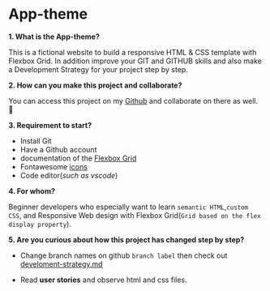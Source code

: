 # App-theme

**__1. What is the App-theme?__**

This is a fictional website to build a responsive HTML & CSS template with Flexbox Grid. In  addition improve your GIT and GITHUB skills and also make a Development Strategy for your project step by step.

**__2. How can you make this project and collaborate?__**

You can access this project on my [Github](https://github.com/mametur/app-theme) and collaborate on there as well. :tada:

**__3. Requirement to start?__**

- Install Git
- Have a Github account
- documentation of the [Flexbox Grid](http://flexboxgrid.com/)
- Fontawesome [icons](https://fontawesome.com/?from=io)
- Code editor(_such as vscode_)

**__4. For whom?__**

Beginner developers who especially want to learn `semantic HTML`,`custom CSS`, and Responsive Web  design with Flexbox Grid(`Grid based on the flex display property`).

**__5. Are you curious about how this project has changed step by step?__**

- Change branch names on github `branch label` then check out [develoment-strategy.md](development-strategy.md)

- Read **user stories** and observe html and css files.  